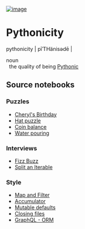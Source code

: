 [![image](https://github.com/coady/coady.github.io/workflows/build/badge.svg)](https://github.com/coady/coady.github.io/actions)

# Pythonicity

pythonicity | pīˈTHänisədē |

noun</br>
&nbsp;&nbsp;the quality of being [Pythonic](https://en.wikipedia.org/wiki/Python_(programming_language)#Features_and_philosophy)

## Source notebooks
### Puzzles
* [Cheryl's Birthday](posts/cheryls-birthday.ipynb)
* [Hat puzzle](posts/hat-puzzle.ipynb)
* [Coin balance](posts/coin-balance.ipynb)
* [Water pouring](posts/water-pouring.ipynb)

### Interviews
* [Fizz Buzz](posts/fizz-buzz.ipynb)
* [Split an Iterable](posts/split-an-iterable.ipynb)

### Style
* [Map and Filter](posts/map-and-filter.ipynb)
* [Accumulator](posts/accumulator.ipynb)
* [Mutable defaults](posts/mutable-defaults.ipynb)
* [Closing files](posts/closing-files.ipynb)
* [GraphQL - ORM](posts/graphql-orm.ipynb)
